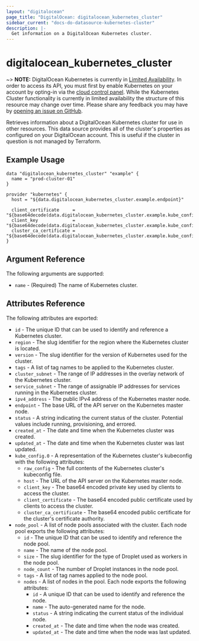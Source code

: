 ```yaml
---
layout: "digitalocean"
page_title: "DigitalOcean: digitalocean_kubernetes_cluster"
sidebar_current: "docs-do-datasource-kubernetes-cluster"
description: |-
  Get information on a DigitalOcean Kubernetes cluster.
---
```


# digitalocean\_kubernetes\_cluster


~> **NOTE:** DigitalOcean Kubernetes is currently in [Limited Availability](https://www.digitalocean.com/docs/platform/product-lifecycle/). In order to access its API, you must first by enable Kubernetes on your account by opting-in via the [cloud control panel](https://cloud.digitalocean.com/kubernetes/clusters). While the Kubernetes Cluster functionality is currently in limited availability the structure of this resource may change over time. Please share any feedback you may have by [opening an issue on GitHub](https://github.com/terraform-providers/terraform-provider-digitalocean/issues).

Retrieves information about a DigitalOcean Kubernetes cluster for use in other resources. This data source provides all of the cluster's properties as configured on your DigitalOcean account. This is useful if the cluster in question is not managed by Terraform.

## Example Usage

```hcl
data "digitalocean_kubernetes_cluster" "example" {
  name = "prod-cluster-01"
}

provider "kubernetes" {
  host = "${data.digitalocean_kubernetes_cluster.example.endpoint}"

  client_certificate     = "${base64decode(data.digitalocean_kubernetes_cluster.example.kube_config.0.client_certificate)}"
  client_key             = "${base64decode(data.digitalocean_kubernetes_cluster.example.kube_config.0.client_key)}"
  cluster_ca_certificate = "${base64decode(data.digitalocean_kubernetes_cluster.example.kube_config.0.cluster_ca_certificate)}"
}
```

## Argument Reference

The following arguments are supported:

* `name` - (Required) The name of Kubernetes cluster.

## Attributes Reference

The following attributes are exported:

* `id` - The unique ID that can be used to identify and reference a Kubernetes cluster.
* `region` - The slug identifier for the region where the Kubernetes cluster is located.
* `version` - The slug identifier for the version of Kubernetes used for the cluster.
* `tags` - A list of tag names to be applied to the Kubernetes cluster.
* `cluster_subnet` - The range of IP addresses in the overlay network of the Kubernetes cluster.
* `service_subnet` - The range of assignable IP addresses for services running in the Kubernetes cluster.
* `ipv4_address` - The public IPv4 address of the Kubernetes master node.
* `endpoint` - The base URL of the API server on the Kubernetes master node.
* `status` -  A string indicating the current status of the cluster. Potential values include running, provisioning, and errored.
* `created_at` - The date and time when the Kubernetes cluster was created.
* `updated_at` - The date and time when the Kubernetes cluster was last updated.
* `kube_config.0` - A representation of the Kubernetes cluster's kubeconfig with the following attributes:
  - `raw_config` - The full contents of the Kubernetes cluster's kubeconfig file.
  - `host` - The URL of the API server on the Kubernetes master node.
  - `client_key` - The base64 encoded private key used by clients to access the cluster.
  - `client_certificate` - The base64 encoded public certificate used by clients to access the cluster.
  - `cluster_ca_certificate` - The base64 encoded public certificate for the cluster's certificate authority.
* `node_pool` - A list of node pools associated with the cluster. Each node pool exports the following attributes:
  - `id` -  The unique ID that can be used to identify and reference the node pool.
  - `name` - The name of the node pool.
  - `size` - The slug identifier for the type of Droplet used as workers in the node pool.
  - `node_count` - The number of Droplet instances in the node pool.
  - `tags` - A list of tag names applied to the node pool.
  - `nodes` - A list of nodes in the pool. Each node exports the following attributes:
     + `id` -  A unique ID that can be used to identify and reference the node.
     + `name` - The auto-generated name for the node.
     + `status` -  A string indicating the current status of the individual node.
     + `created_at` - The date and time when the node was created.
     + `updated_at` - The date and time when the node was last updated.
